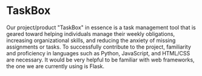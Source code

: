 # TaskBox

Our project/product "TaskBox" in essence is a task management tool that is geared toward helping individuals manage their weekly obligations, increasing organizational skills, and reducing the anxiety of missing assignments or tasks. To successfully contribute to the project, familiarity and proficiency in languages such as Python, JavaScript, and HTML/CSS are necessary. It would be very helpful to be familiar with web frameworks, the one we are currently using is Flask.
